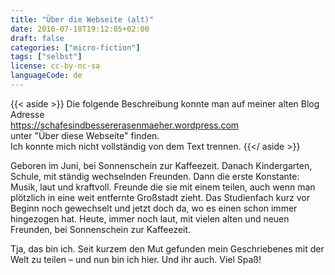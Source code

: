 ```yaml
---
title: "Über die Webseite (alt)"
date: 2016-07-18T19:12:05+02:00
draft: false
categories: ["micro-fiction"]
tags: ["selbst"]
license: cc-by-nc-sa
languageCode: de
---
```


{{< aside >}}
Die folgende Beschreibung konnte man auf meiner alten Blog Adresse  
https://schafesindbessererasenmaeher.wordpress.com  
unter "Über diese Webseite" finden.  
Ich konnte mich nicht vollständig von dem Text trennen.
{{</ aside >}}

Geboren im Juni, bei Sonnenschein zur Kaffeezeit. Danach Kindergarten, Schule, mit ständig wechselnden Freunden. Dann die erste Konstante: Musik, laut und kraftvoll. Freunde die sie mit einem teilen, auch wenn man plötzlich in eine weit entfernte Großstadt zieht. Das Studienfach kurz vor Beginn noch gewechselt und jetzt doch da, wo es einen schon immer hingezogen hat. Heute, immer noch laut, mit vielen alten und neuen Freunden, bei Sonnenschein zur Kaffeezeit.

Tja, das bin ich. Seit kurzem den Mut gefunden mein Geschriebenes mit der Welt zu teilen – und nun bin ich hier. Und ihr auch. Viel Spaß!
